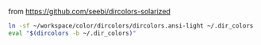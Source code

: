 from https://github.com/seebi/dircolors-solarized

```sh
ln -sf ~/workspace/color/dircolors/dircolors.ansi-light ~/.dir_colors
eval "$(dircolors -b ~/.dir_colors)"
```
